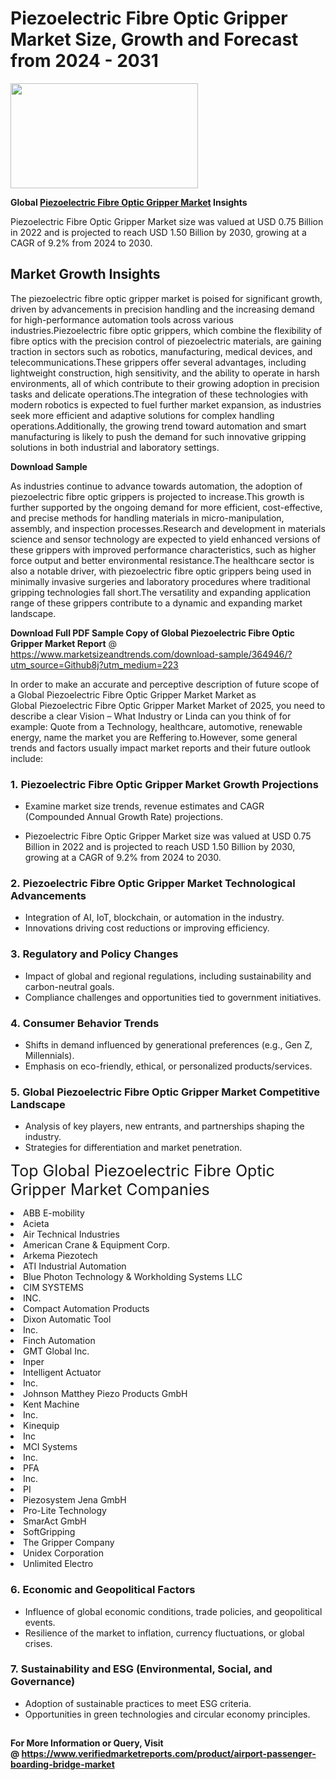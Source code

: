 <H1>Piezoelectric Fibre Optic Gripper Market Size, Growth and Forecast from 2024 - 2031</H1><img class="aligncenter size-medium wp-image-584254" src="https://thirdeyenews.in/wp-content/uploads/2024/09/Global-Market-Research-300x168.jpeg" alt="" width="300" height="168" /><p><strong>Global&nbsp;<a href="https://www.marketsizeandtrends.com/download-sample/364946/?utm_source=Github8j?utm_medium=223">Piezoelectric Fibre Optic Gripper Market</a> Insights</strong></p><p>Piezoelectric Fibre Optic Gripper Market size was valued at USD 0.75 Billion in 2022 and is projected to reach USD 1.50 Billion by 2030, growing at a CAGR of 9.2% from 2024 to 2030.</p><p><h2>Market Growth Insights</h2> <p>The piezoelectric fibre optic gripper market is poised for significant growth, driven by advancements in precision handling and the increasing demand for high-performance automation tools across various industries.Piezoelectric fibre optic grippers, which combine the flexibility of fibre optics with the precision control of piezoelectric materials, are gaining traction in sectors such as robotics, manufacturing, medical devices, and telecommunications.These grippers offer several advantages, including lightweight construction, high sensitivity, and the ability to operate in harsh environments, all of which contribute to their growing adoption in precision tasks and delicate operations.The integration of these technologies with modern robotics is expected to fuel further market expansion, as industries seek more efficient and adaptive solutions for complex handling operations.Additionally, the growing trend toward automation and smart manufacturing is likely to push the demand for such innovative gripping solutions in both industrial and laboratory settings.</p> <p><strong>Download Sample</strong></p> <p>As industries continue to advance towards automation, the adoption of piezoelectric fibre optic grippers is projected to increase.This growth is further supported by the ongoing demand for more efficient, cost-effective, and precise methods for handling materials in micro-manipulation, assembly, and inspection processes.Research and development in materials science and sensor technology are expected to yield enhanced versions of these grippers with improved performance characteristics, such as higher force output and better environmental resistance.The healthcare sector is also a notable driver, with piezoelectric fibre optic grippers being used in minimally invasive surgeries and laboratory procedures where traditional gripping technologies fall short.The versatility and expanding application range of these grippers contribute to a dynamic and expanding market landscape.</p> <p><span class=""><strong>Download Full PDF Sample Copy of Global Piezoelectric Fibre Optic Gripper Market Report</strong> @ <a href="https://www.marketsizeandtrends.com/download-sample/364946/?utm_source=Github8j?utm_medium=223" target="_blank">https://www.marketsizeandtrends.com/download-sample/364946/?utm_source=Github8j?utm_medium=223</a></span></p><p>In order to make an accurate and perceptive description of future scope of a Global&nbsp;Piezoelectric Fibre Optic Gripper Market Market as Global&nbsp;Piezoelectric Fibre Optic Gripper Market Market of 2025, you need to describe a clear Vision &ndash; What Industry or Linda can you think of for example: Quote from a Technology, healthcare, automotive, renewable energy, name the market you are Reffering to.However, some general trends and factors usually impact market reports and their future outlook include:</p><h3>1.&nbsp;<strong>Piezoelectric Fibre Optic Gripper Market Growth Projections</strong></h3><ul><li>Examine market size trends, revenue estimates and CAGR (Compounded Annual Growth Rate) projections.</li><li><p>Piezoelectric Fibre Optic Gripper Market size was valued at USD 0.75 Billion in 2022 and is projected to reach USD 1.50 Billion by 2030, growing at a CAGR of 9.2% from 2024 to 2030.</p></li></ul><h3>2.&nbsp;<strong>Piezoelectric Fibre Optic Gripper Market Technological Advancements</strong></h3><ul><li>Integration of AI, IoT, blockchain, or automation in the industry.</li><li>Innovations driving cost reductions or improving efficiency.</li></ul><h3>3.&nbsp;<strong>Regulatory and Policy Changes</strong></h3><ul><li>Impact of global and regional regulations, including sustainability and carbon-neutral goals.</li><li>Compliance challenges and opportunities tied to government initiatives.</li></ul><h3>4.&nbsp;<strong>Consumer Behavior Trends</strong></h3><ul><li>Shifts in demand influenced by generational preferences (e.g., Gen Z, Millennials).</li><li>Emphasis on eco-friendly, ethical, or personalized products/services.</li></ul><h3>5.&nbsp;<strong>Global Piezoelectric Fibre Optic Gripper Market Competitive Landscape</strong></h3><ul><li>Analysis of key players, new entrants, and partnerships shaping the industry.</li><li>Strategies for differentiation and market penetration.</li></ul><p data-pm-slice="1 1 []"><span style="color: inherit; font-family: inherit; font-size: 25px;">Top Global Piezoelectric Fibre Optic Gripper Market Companies</span></p><div class="" data-test-id=""><p><li>ABB E-mobility</li><li> Acieta</li><li> Air Technical Industries</li><li> American Crane & Equipment Corp.</li><li> Arkema Piezotech</li><li> ATI Industrial Automation</li><li> Blue Photon Technology & Workholding Systems LLC</li><li> CIM SYSTEMS</li><li> INC.</li><li> Compact Automation Products</li><li> Dixon Automatic Tool</li><li> Inc.</li><li> Finch Automation</li><li> GMT Global Inc.</li><li> Inper</li><li> Intelligent Actuator</li><li> Inc.</li><li> Johnson Matthey Piezo Products GmbH</li><li> Kent Machine</li><li> Inc.</li><li> Kinequip</li><li> Inc</li><li> MCI Systems</li><li> Inc.</li><li> PFA</li><li> Inc.</li><li> PI</li><li> Piezosystem Jena GmbH</li><li> Pro-Lite Technology</li><li> SmarAct GmbH</li><li> SoftGripping</li><li> The Gripper Company</li><li> Unidex Corporation</li><li> Unlimited Electro</li></p></div><h3>6.&nbsp;<strong>Economic and Geopolitical Factors</strong></h3><ul><li>Influence of global economic conditions, trade policies, and geopolitical events.</li><li>Resilience of the market to inflation, currency fluctuations, or global crises.</li></ul><h3>7.&nbsp;<strong>Sustainability and ESG (Environmental, Social, and Governance)</strong></h3><ul><li>Adoption of sustainable practices to meet ESG criteria.</li><li>Opportunities in green technologies and circular economy principles.</li></ul><h2><strong style="font-size: 14px;">For More Information or Query, Visit @&nbsp;</strong><a style="background-color: #ffffff; font-size: 14px;" href="https://www.marketsizeandtrends.com/report/piezoelectric-fibre-optic-gripper-market/" target="_blank">https://www.verifiedmarketreports.com/product/airport-passenger-boarding-bridge-market</a></h2>